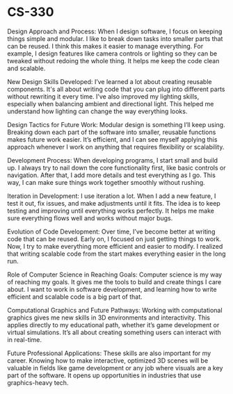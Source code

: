 # CS-330

Design Approach and Process:
When I design software, I focus on keeping things simple and modular. I like to break down tasks into smaller parts that can be reused. I think this makes it easier to manage everything. For example, I design features like camera controls or lighting so they can be tweaked without redoing the whole thing. It helps me keep the code clean and scalable.

New Design Skills Developed:
I’ve learned a lot about creating reusable components. It's all about writing code that you can plug into different parts without rewriting it every time. I’ve also improved my lighting skills, especially when balancing ambient and directional light. This helped me understand how lighting can change the way everything looks.

Design Tactics for Future Work:
Modular design is something I’ll keep using. Breaking down each part of the software into smaller, reusable functions makes future work easier. It’s efficient, and I can see myself applying this approach whenever I work on anything that requires flexibility or scalability.

Development Process:
When developing programs, I start small and build up. I always try to nail down the core functionality first, like basic controls or navigation. After that, I add more details and test everything as I go. This way, I can make sure things work together smoothly without rushing.

Iteration in Development:
I use iteration a lot. When I add a new feature, I test it out, fix issues, and make adjustments until it fits. The idea is to keep testing and improving until everything works perfectly. It helps me make sure everything flows well and works without major bugs.

Evolution of Code Development:
Over time, I’ve become better at writing code that can be reused. Early on, I focused on just getting things to work. Now, I try to make everything more efficient and easier to modify. I realized that writing scalable code from the start makes everything easier in the long run.

Role of Computer Science in Reaching Goals:
Computer science is my way of reaching my goals. It gives me the tools to build and create things I care about. I want to work in software development, and learning how to write efficient and scalable code is a big part of that.

Computational Graphics and Future Pathways:
Working with computational graphics gives me new skills in 3D environments and interactivity. This applies directly to my educational path, whether it’s game development or virtual simulations. It’s all about creating something users can interact with in real-time.

Future Professional Applications:
These skills are also important for my career. Knowing how to make interactive, optimized 3D scenes will be valuable in fields like game development or any job where visuals are a key part of the software. It opens up opportunities in industries that use graphics-heavy tech.






